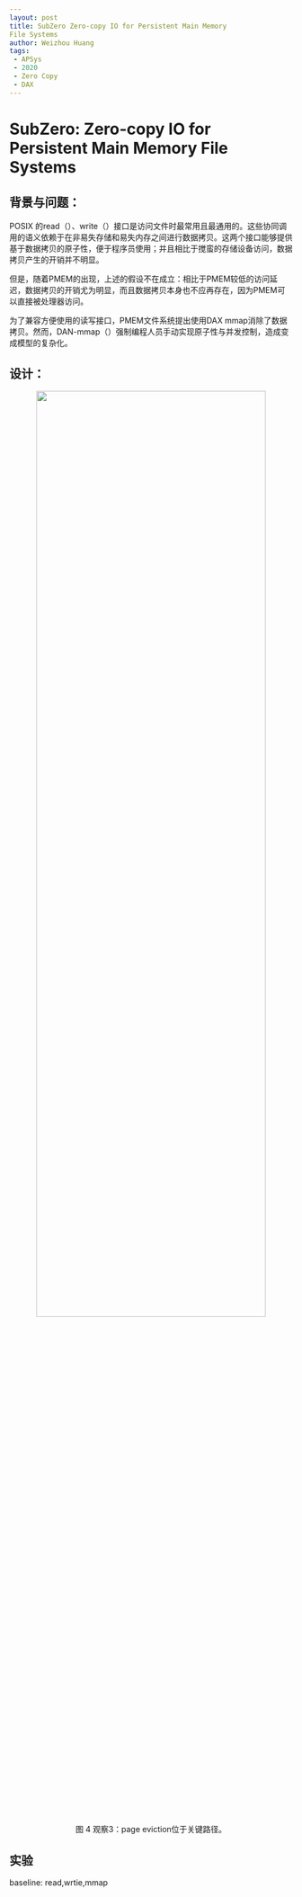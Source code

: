```yaml
---
layout: post
title: SubZero Zero-copy IO for Persistent Main Memory
File Systems
author: Weizhou Huang
tags:
 - APSys
 - 2020
 - Zero Copy
 - DAX
---
```



# SubZero: Zero-copy IO for Persistent Main Memory File Systems

## 背景与问题：
POSIX 的read（）、write（）接口是访问文件时最常用且最通用的。这些协同调用的语义依赖于在非易失存储和易失内存之间进行数据拷贝。这两个接口能够提供基于数据拷贝的原子性，便于程序员使用；并且相比于搅蛮的存储设备访问，数据拷贝产生的开销并不明显。

但是，随着PMEM的出现，上述的假设不在成立：相比于PMEM较低的访问延迟，数据拷贝的开销尤为明显，而且数据拷贝本身也不应再存在，因为PMEM可以直接被处理器访问。

为了兼容方便使用的读写接口，PMEM文件系统提出使用DAX mmap消除了数据拷贝。然而，DAN-mmap（）强制编程人员手动实现原子性与并发控制，造成变成模型的复杂化。

## 设计：
  <center>

<img src="../images/subzero-interface.png" width="90%" height="65%" />

图 4  观察3：page eviction位于关键路径。
</center> 


## 实验
baseline: read,wrtie,mmap